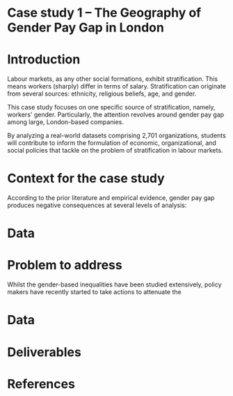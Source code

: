 # Case study 1 – The Geography of Gender Pay Gap in London

# Introduction

Labour markets, as any other social formations, exhibit stratification. This
means workers (sharply) differ in terms of salary. Stratification can originate from several sources: ethnicity, religious beliefs, age, and gender.

This case study focuses on one specific source of stratification, namely, workers' gender. Particularly, the attention revolves around gender pay gap among large, London-based companies.

By analyzing a real-world datasets comprising  2,701 organizations, students will contribute to inform the formulation of economic, organizational, and social policies that tackle on the problem of stratification in labour markets.

# Context for the case study

According to the prior literature and empirical evidence, gender pay gap produces negative consequences at several levels of analysis:



# Data


# Problem to address

Whilst the gender-based inequalities have been studied extensively, policy makers have recently started to take actions to attenuate the  

# Data



# Deliverables

# References

